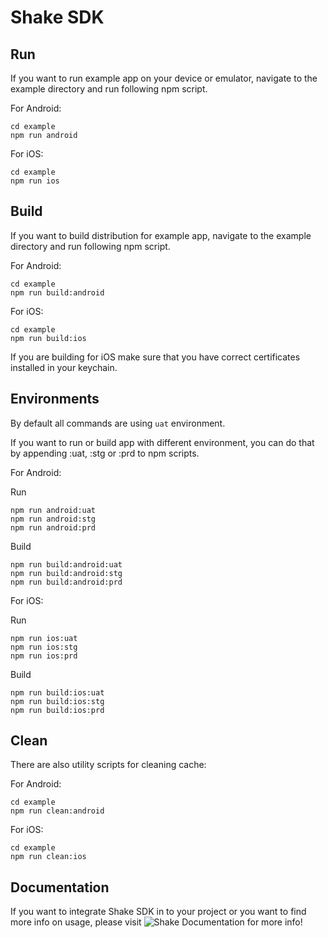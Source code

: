 # Shake SDK

## Run
If you want to run example app on your device or emulator,
navigate to the example directory and run following npm script.

For Android:
```
cd example
npm run android
```

For iOS:
```
cd example
npm run ios
```

## Build
If you want to build distribution for example app,
navigate to the example directory and run following npm script.

For Android:
```
cd example
npm run build:android
```

For iOS:
```
cd example
npm run build:ios
```

If you are building for iOS make sure that you have correct
certificates installed in your keychain.

## Environments
By default all commands are using `uat` environment.

If you want to run or build app with different environment,
you can do that by appending :uat, :stg or :prd to npm scripts.

For Android:

Run
```
npm run android:uat
npm run android:stg
npm run android:prd
```

Build
```
npm run build:android:uat
npm run build:android:stg
npm run build:android:prd
```

For iOS:

Run
```
npm run ios:uat
npm run ios:stg
npm run ios:prd
```

Build
```
npm run build:ios:uat
npm run build:ios:stg
npm run build:ios:prd
```

## Clean
There are also utility scripts for cleaning cache:

For Android:
```
cd example
npm run clean:android
```

For iOS:
```
cd example
npm run clean:ios
```

## Documentation
If you want to integrate Shake SDK in to your project or you want to find more info on usage,
please visit ![Shake Documentation](https://www.shakebugs.com/docs) for more info!
